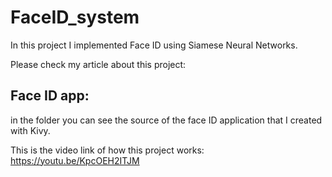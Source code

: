 # FaceID_system

In this project I implemented Face ID using Siamese Neural Networks. <br>

Please check my article about this project: <br>

## Face ID app:
in the folder you can see the source of the face ID application that I created with Kivy. <br>

This is the video link of how this project works: <br>
https://youtu.be/KpcOEH2ITJM


